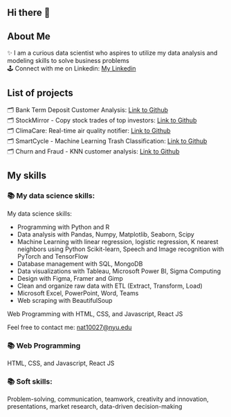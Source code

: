 ## Hi there 👋<br>
## About Me
✨ I am a curious data scientist who aspires to utilize my data analysis and modeling skills to solve business problems<br>
🕹 Connect with me on Linkedin: [My Linkedin](https://www.linkedin.com/in/kathy-tran-834577278/)

## List of projects
🗂 Bank Term Deposit Customer Analysis: [Link to Github](https://github.com/kathytran88/bank_term_deposit_analysis)<br>
🗂 StockMirror - Copy stock trades of top investors: [Link to Github](https://github.com/kathytran88/StockMirror)<br>
🗂 ClimaCare: Real-time air quality notifier: [Link to Github](https://github.com/SewonKim0/ClimaCare)<br>
🗂 SmartCycle - Machine Learning Trash Classification: [Link to Github](https://github.com/SnazzyBeatle115/Smartcycle)<br>
🗂 Churn and Fraud - KNN customer analysis: [Link to Github](https://github.com/kathytran88/churn_and_fraud)<br>

## My skills
### 📚 My data science skills:
My data science skills:
- Programming with Python and R
- Data analysis with Pandas, Numpy, Matplotlib, Seaborn, Scipy
- Machine Learning with linear regression, logistic regression, K nearest neighbors using Python Scikit-learn, Speech and Image recognition with PyTorch and TensorFlow
- Database management with SQL, MongoDB
- Data visualizations with Tableau, Microsoft Power BI, Sigma Computing
- Design with Figma, Framer and Gimp
- Clean and organize raw data with ETL (Extract, Transform, Load) 
- Microsoft Excel, PowerPoint, Word, Teams
- Web scraping with BeautifulSoup

Web Programming with HTML, CSS, and Javascript, React JS

Feel free to contact me: nat10027@nyu.edu

### 📚 Web Programming
HTML, CSS, and Javascript, React JS

### 📚 Soft skills: 
Problem-solving, communication, teamwork, creativity and innovation, presentations, market research, data-driven decision-making
